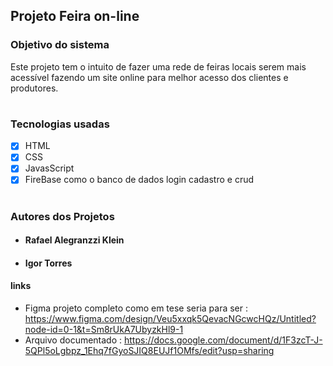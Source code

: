 ## Projeto Feira on-line

### Objetivo do sistema

Este projeto tem o intuito de fazer uma rede de feiras     locais serem mais acessível fazendo um site online para melhor acesso dos clientes e produtores.
#
### Tecnologias usadas
- [x] HTML
- [x] CSS
- [x] JavasScript
- [x] FireBase como o banco de dados login cadastro e crud

#

### Autores dos Projetos

- #### Rafael Alegranzzi Klein

- #### Igor Torres


#### links 
- Figma projeto completo como em tese seria para ser : https://www.figma.com/design/Veu5xxqk5QevacNGcwcHQz/Untitled?node-id=0-1&t=Sm8rUkA7UbyzkHl9-1
- Arquivo documentado : https://docs.google.com/document/d/1F3zcT-J-5QPl5oLgbpz_1Ehq7fGyoSJIQ8EUJf1OMfs/edit?usp=sharing
  
